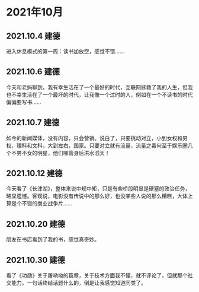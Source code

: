 
# 2021年10月

## 2021.10.4 建德

进入休息模式的第一周：读书加放空，感觉不错……

## 2021.10.6 建德

今天和老妈聊到，我有幸生活在了一个最好的时代，互联网拯救了我的人生，但我也不幸生活在了一个最坏的时代，让我像一个过时的人，例如在一个不读书的时代偏偏要写书……

## 2021.10.7 建德

如今的新闻媒体，没有内容，只会营销。说白了，只要挑动对立，小到女权和男权，理科和文科，大到左右，国家。只要对立就有流量，流量之毒何至于娱乐圈几个不男不女的明星，他们哪管身后洪水滔天！ ​​​

## 2021.10.12 建德

今天看了《长津湖》，整体来说中规中矩，只是有些桥段明显是硬塞的政治任务，略显遗憾。客观说，电影没有传说中的那么好，也没某些人说的那么糟糕，大体上算是个不错的商业战争片…… ​​​

## 2021.10.20 建德

朋友在书店看到了我的书，感觉真奇妙。

## 2021.10.30 建德

看了《功勋》关于屠呦呦的篇章，关于技术方面我不懂，就不评论了，但就那个社交能力。一句话终结话题什么的，倒是让我感觉知道同类了。
